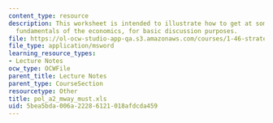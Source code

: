 ```yaml
---
content_type: resource
description: This worksheet is intended to illustrate how to get at some of the simple
  fundamentals of the economics, for basic discussion purposes.
file: https://ol-ocw-studio-app-qa.s3.amazonaws.com/courses/1-46-strategic-management-in-the-design-and-construction-value-chain-fall-2003/5bea5bda006a22286121018afdcda459_pol_a2_mway_must.xls
file_type: application/msword
learning_resource_types:
- Lecture Notes
ocw_type: OCWFile
parent_title: Lecture Notes
parent_type: CourseSection
resourcetype: Other
title: pol_a2_mway_must.xls
uid: 5bea5bda-006a-2228-6121-018afdcda459
---
```

